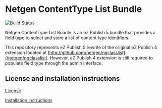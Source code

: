 Netgen ContentType List Bundle
==============================

[![Build Status](https://img.shields.io/travis/netgen/NetgenContentTypeListBundle.svg?style=flat-square)](https://travis-ci.org/netgen/NetgenContentTypeListBundle)

Netgen ContentType List Bundle is an eZ Publish 5 bundle that provides a field type to select and store a list of content type identifiers.

This repository represents eZ Publish 5 rewrite of the original eZ Publish 4 extension located at [http://github.com/netgen/ngclasslist](/netgen/ngclasslist). However, eZ Publish 4 extension is still required to populate field type through the admin interface.

License and installation instructions
-------------------------------------

[License](LICENSE)

[Installation instructions](Resources/doc/INSTALL.md)
